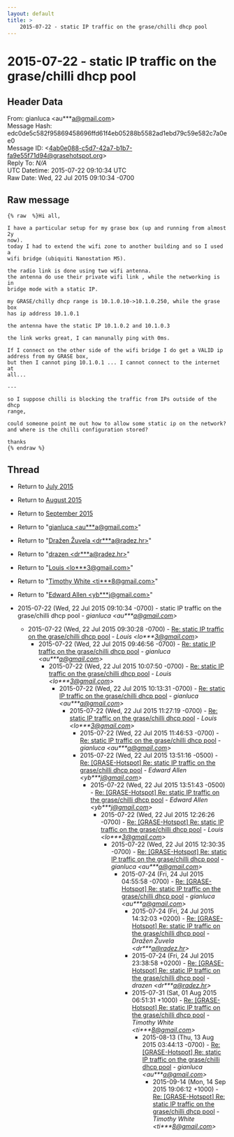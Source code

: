 ```yaml
---
layout: default
title: >
    2015-07-22 - static IP traffic on the grase/chilli dhcp pool
---
```


# 2015-07-22 - static IP traffic on the grase/chilli dhcp pool

## Header Data

From: gianluca \<au***a@gmail.com\><br>
Message Hash: edc0de5c582f95869458696ffd61f4eb05288b5582ad1ebd79c59e582c7a0ee0<br>
Message ID: \<4ab0e088-c5d7-42a7-b1b7-fa9e55f71d94@grasehotspot.org\><br>
Reply To: _N/A_<br>
UTC Datetime: 2015-07-22 09:10:34 UTC<br>
Raw Date: Wed, 22 Jul 2015 09:10:34 -0700<br>

## Raw message

```
{% raw  %}Hi all,

I have a particular setup for my grase box (up and running from almost 2y 
now).
today I had to extend the wifi zone to another building and so I used a 
wifi bridge (ubiquiti Nanostation M5).

the radio link is done using two wifi antenna.
the antenna do use their private wifi link , while the networking is in 
bridge mode with a static IP.

my GRASE/chilly dhcp range is 10.1.0.10->10.1.0.250, while the grase box 
has ip address 10.1.0.1

the antenna have the static IP 10.1.0.2 and 10.1.0.3

the link works great, I can manunally ping with 0ms.

If I connect on the other side of the wifi bridge I do get a VALID ip 
address from my GRASE box,
but then I cannot ping 10.1.0.1 ... I cannot connect to the internet at 
all...

---

so I suppose chilli is blocking the traffic from IPs outside of the dhcp 
range,

could someone point me out how to allow some static ip on the network?
and where is the chilli configuration stored?

thanks
{% endraw %}
```

## Thread

+ Return to [July 2015](/archive/2015/07)
+ Return to [August 2015](/archive/2015/08)
+ Return to [September 2015](/archive/2015/09)

+ Return to "[gianluca <au***a<span>@</span>gmail.com>](/authors/au___a_at_gmail_com)"
+ Return to "[Dražen Žuvela <dr***a<span>@</span>radez.hr>](/authors/dr___a_at_radez_hr)"
+ Return to "[drazen <dr***a<span>@</span>radez.hr>](/authors/dr___a_at_radez_hr)"
+ Return to "[Louis <lo***3<span>@</span>gmail.com>](/authors/lo___3_at_gmail_com)"
+ Return to "[Timothy White <ti***8<span>@</span>gmail.com>](/authors/ti___8_at_gmail_com)"
+ Return to "[Edward Allen <yb***j<span>@</span>gmail.com>](/authors/yb___j_at_gmail_com)"

+ 2015-07-22 (Wed, 22 Jul 2015 09:10:34 -0700) - static IP traffic on the grase/chilli dhcp pool - _gianluca \<au***a@gmail.com\>_
  + 2015-07-22 (Wed, 22 Jul 2015 09:30:28 -0700) - [Re: static IP traffic on the grase/chilli dhcp pool](/archive/2015/07/85b7e92046164310010504beb26bd306209a6a1339994c7b5a89f86734342940) - _Louis \<lo***3@gmail.com\>_
    + 2015-07-22 (Wed, 22 Jul 2015 09:46:56 -0700) - [Re: static IP traffic on the grase/chilli dhcp pool](/archive/2015/07/f4ed5757d02579cf1a2b7899efe1fe7e45fc909063313fc573c07e079036fffc) - _gianluca \<au***a@gmail.com\>_
      + 2015-07-22 (Wed, 22 Jul 2015 10:07:50 -0700) - [Re: static IP traffic on the grase/chilli dhcp pool](/archive/2015/07/d69eadf57502400bbe356817368e66d3df6bce7bafa6d023799cede295498414) - _Louis \<lo***3@gmail.com\>_
        + 2015-07-22 (Wed, 22 Jul 2015 10:13:31 -0700) - [Re: static IP traffic on the grase/chilli dhcp pool](/archive/2015/07/a551ecb48095ad1f08ce632b8c1c276084dfa0de3150aba7ee8b781668b92efb) - _gianluca \<au***a@gmail.com\>_
          + 2015-07-22 (Wed, 22 Jul 2015 11:27:19 -0700) - [Re: static IP traffic on the grase/chilli dhcp pool](/archive/2015/07/e589d18f9a39830da601c1a88fb3aa41d1c87f0d4240dcff64ff5fc15f987525) - _Louis \<lo***3@gmail.com\>_
            + 2015-07-22 (Wed, 22 Jul 2015 11:46:53 -0700) - [Re: static IP traffic on the grase/chilli dhcp pool](/archive/2015/07/93540bced9a0ae6ea04ee0eee98090eddf5dbf93b8f942a02d633968e6ebabfb) - _gianluca \<au***a@gmail.com\>_
            + 2015-07-22 (Wed, 22 Jul 2015 13:51:16 -0500) - [Re: [GRASE-Hotspot] Re: static IP traffic on the grase/chilli dhcp pool](/archive/2015/07/ac945baeff180491698ef2adbde143560a262b3888adb4fd97c96e23c3284133) - _Edward Allen \<yb***j@gmail.com\>_
              + 2015-07-22 (Wed, 22 Jul 2015 13:51:43 -0500) - [Re: [GRASE-Hotspot] Re: static IP traffic on the grase/chilli dhcp pool](/archive/2015/07/ad6d364d1579eb77114a68eb230e0b98f685d343232c7f91c23e11b34b65d590) - _Edward Allen \<yb***j@gmail.com\>_
                + 2015-07-22 (Wed, 22 Jul 2015 12:26:26 -0700) - [Re: [GRASE-Hotspot] Re: static IP traffic on the grase/chilli dhcp pool](/archive/2015/07/c9289bfe3c09ba4fc261bb97651d50cdffa360af6c9fad43be94040f7b426ac9) - _Louis \<lo***3@gmail.com\>_
                  + 2015-07-22 (Wed, 22 Jul 2015 12:30:35 -0700) - [Re: [GRASE-Hotspot] Re: static IP traffic on the grase/chilli dhcp pool](/archive/2015/07/285cbe5389c98a518cdc3027fc3be188dfae510bf75524943fa10498884ed252) - _gianluca \<au***a@gmail.com\>_
                    + 2015-07-24 (Fri, 24 Jul 2015 04:55:58 -0700) - [Re: [GRASE-Hotspot] Re: static IP traffic on the grase/chilli dhcp pool](/archive/2015/07/7760d7d8ffa35fbbaa169bc3a67669c4f5a97e580b39969cee162b442f354570) - _gianluca \<au***a@gmail.com\>_
                      + 2015-07-24 (Fri, 24 Jul 2015 14:32:03 +0200) - [Re: [GRASE-Hotspot] Re: static IP traffic on the grase/chilli dhcp pool](/archive/2015/07/ddc47a7fe302afa8b1e55851272b9ef2e25577c7df69964a2a56ed8afa1bd5a6) - _Dražen Žuvela \<dr***a@radez.hr\>_
                      + 2015-07-24 (Fri, 24 Jul 2015 23:38:58 +0200) - [Re: [GRASE-Hotspot] Re: static IP traffic on the grase/chilli dhcp pool](/archive/2015/07/09e47b15049d11071fbee58db297734428f614c7ece934ea9bca13bc78265f99) - _drazen \<dr***a@radez.hr\>_
                      + 2015-07-31 (Sat, 01 Aug 2015 06:51:31 +1000) - [Re: [GRASE-Hotspot] Re: static IP traffic on the grase/chilli dhcp pool](/archive/2015/07/4b70833318c1221bbc8050552f5b9cacc69926c810590894a03ea6d7d79462ea) - _Timothy White \<ti***8@gmail.com\>_
                        + 2015-08-13 (Thu, 13 Aug 2015 03:44:13 -0700) - [Re: [GRASE-Hotspot] Re: static IP traffic on the grase/chilli dhcp pool](/archive/2015/08/f4f4413ad8bbeb7fc92f250e61e5f652de0ff10da63d0dd461caf5025cda82db) - _gianluca \<au***a@gmail.com\>_
                          + 2015-09-14 (Mon, 14 Sep 2015 19:06:12 +1000) - [Re: [GRASE-Hotspot] Re: static IP traffic on the grase/chilli dhcp pool](/archive/2015/09/2748b6909f1075f1e5c8c7ab8b95eeac32a8d57ae0b580b01c4f26a109d4aa0d) - _Timothy White \<ti***8@gmail.com\>_

